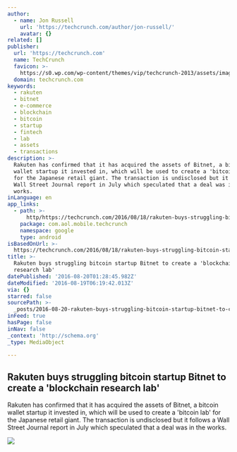 ```yaml
---
author:
  - name: Jon Russell
    url: 'https://techcrunch.com/author/jon-russell/'
    avatar: {}
related: []
publisher:
  url: 'https://techcrunch.com'
  name: TechCrunch
  favicon: >-
    https://s0.wp.com/wp-content/themes/vip/techcrunch-2013/assets/images/favicon.ico
  domain: techcrunch.com
keywords:
  - rakuten
  - bitnet
  - e-commerce
  - blockchain
  - bitcoin
  - startup
  - fintech
  - lab
  - assets
  - transactions
description: >-
  Rakuten has confirmed that it has acquired the assets of Bitnet, a bitcoin
  wallet startup it invested in, which will be used to create a 'bitcoin lab'
  for the Japanese retail giant. The transaction is undisclosed but it follows a
  Wall Street Journal report in July which speculated that a deal was in the
  works.
inLanguage: en
app_links:
  - path: >-
      http/https://techcrunch.com/2016/08/18/rakuten-buys-struggling-bitcoin-startup-bitnet-to-create-a-blockchain-research-lab/
    package: com.aol.mobile.techcrunch
    namespace: google
    type: android
isBasedOnUrl: >-
  https://techcrunch.com/2016/08/18/rakuten-buys-struggling-bitcoin-startup-bitnet-to-create-a-blockchain-research-lab/
title: >-
  Rakuten buys struggling bitcoin startup Bitnet to create a 'blockchain
  research lab'
datePublished: '2016-08-20T01:28:45.982Z'
dateModified: '2016-08-19T06:19:42.013Z'
via: {}
starred: false
sourcePath: >-
  _posts/2016-08-20-rakuten-buys-struggling-bitcoin-startup-bitnet-to-create-a.md
inFeed: true
hasPage: false
inNav: false
_context: 'http://schema.org'
_type: MediaObject

---
```

<article style=""><h1>Rakuten buys struggling bitcoin startup Bitnet to create a 'blockchain research lab'</h1><p>Rakuten has confirmed that it has acquired the assets of Bitnet, a bitcoin wallet startup it invested in, which will be used to create a 'bitcoin lab' for the Japanese retail giant. The transaction is undisclosed but it follows a Wall Street Journal report in July which speculated that a deal was in the works.</p><img src="https://tctechcrunch2011.files.wordpress.com/2014/12/a-real-bitcoin.jpg?w=764&amp;h=400&amp;crop=1" /></article>
